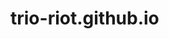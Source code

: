 # trio-riot.github.io

<!-- This is for educational purpose only -->

<!-- Play around and be creative !
    p.s be cool n chill...
 -->